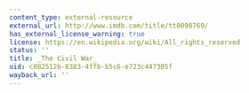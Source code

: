 ```yaml
---
content_type: external-resource
external_url: http://www.imdb.com/title/tt0098769/
has_external_license_warning: true
license: https://en.wikipedia.org/wiki/All_rights_reserved
status: ''
title: _The Civil War_
uid: c082512b-8383-4ffb-b5c6-e723c447305f
wayback_url: ''
---
```

